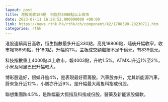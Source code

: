 ```yaml
---
layout: post
title: 港股高收180點　科指於4000點以上收市
date: 2023-07-11 16:28:52.000000000 +08:00
link: https://news.rthk.hk/rthk/ch/component/k2/1708390-20230711.htm
categories: rthk
---
```


港股連續兩日高收，恒生指數最多升近330點，高見18806點，隨後升幅收窄，收市報18659點，升180點，升幅約1%。主板成交額繼續不足千億元，有839億元。

科技指數重上4000點以上收市，報4003點，升約1.5%。ATMXJ升近1%至2%，小米及阿里巴巴升幅較大。

博彩股造好，銀娛升逾4%，是表現最好藍籌股。汽車股亦升，尤其新能源汽車，蔚來急升近12%，小鵬亦升近9%，是升幅最大兩隻科指成份股。

聯想集團跌4.5%，是跌幅最大恒指及科指成份股。醫藥及新能源股偏軟。
